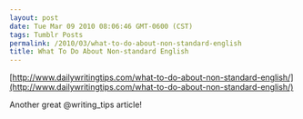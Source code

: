 ```yaml
---
layout: post
date: Tue Mar 09 2010 08:06:46 GMT-0600 (CST)
tags: Tumblr Posts
permalink: /2010/03/what-to-do-about-non-standard-english
title: What To Do About Non-standard English
---
```


[http://www.dailywritingtips.com/what-to-do-about-non-standard-english/](http://www.dailywritingtips.com/what-to-do-about-non-standard-english/)

Another great @writing_tips article!

